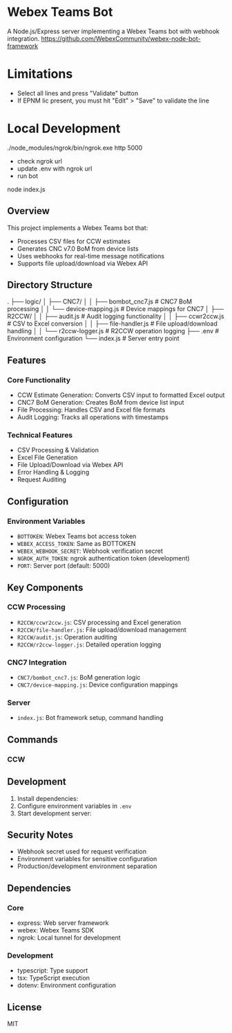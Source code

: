 # Webex Teams Bot
A Node.js/Express server implementing a Webex Teams bot with webhook integration.
https://github.com/WebexCommunity/webex-node-bot-framework

# Limitations

- Select all lines and press "Validate" button
- If EPNM lic present, you must hit "Edit" > "Save" to validate the line

# Local Development

./node_modules/ngrok/bin/ngrok.exe http 5000

- check ngrok url
- update .env with ngrok url
- run bot

node index.js

## Overview

This project implements a Webex Teams bot that:
- Processes CSV files for CCW estimates
- Generates CNC v7.0 BoM from device lists
- Uses webhooks for real-time message notifications
- Supports file upload/download via Webex API

## Directory Structure
.
├── logic/
│ ├── CNC7/
│ │ ├── bombot_cnc7.js     # CNC7 BoM processing
│ │ └── device-mapping.js  # Device mappings for CNC7
│ ├── R2CCW/
│ │ ├── audit.js          # Audit logging functionality
│ │ ├── ccwr2ccw.js       # CSV to Excel conversion
│ │ ├── file-handler.js   # File upload/download handling
│ │ └── r2ccw-logger.js   # R2CCW operation logging
├── .env                  # Environment configuration
└── index.js             # Server entry point

## Features

### Core Functionality
- CCW Estimate Generation: Converts CSV input to formatted Excel output
- CNC7 BoM Generation: Creates BoM from device list input
- File Processing: Handles CSV and Excel file formats
- Audit Logging: Tracks all operations with timestamps

### Technical Features
- CSV Processing & Validation
- Excel File Generation
- File Upload/Download via Webex API
- Error Handling & Logging
- Request Auditing

## Configuration

### Environment Variables
- `BOTTOKEN`: Webex Teams bot access token
- `WEBEX_ACCESS_TOKEN`: Same as BOTTOKEN
- `WEBEX_WEBHOOK_SECRET`: Webhook verification secret
- `NGROK_AUTH_TOKEN`: ngrok authentication token (development)
- `PORT`: Server port (default: 5000)

## Key Components

### CCW Processing
- `R2CCW/ccwr2ccw.js`: CSV processing and Excel generation
- `R2CCW/file-handler.js`: File upload/download management
- `R2CCW/audit.js`: Operation auditing
- `R2CCW/r2ccw-logger.js`: Detailed operation logging

### CNC7 Integration
- `CNC7/bombot_cnc7.js`: BoM generation logic
- `CNC7/device-mapping.js`: Device configuration mappings

### Server
- `index.js`: Bot framework setup, command handling

## Commands

### CCW

## Development

1. Install dependencies:
2. Configure environment variables in `.env`
3. Start development server:


## Security Notes

- Webhook secret used for request verification
- Environment variables for sensitive configuration
- Production/development environment separation

## Dependencies

### Core
- express: Web server framework
- webex: Webex Teams SDK
- ngrok: Local tunnel for development

### Development
- typescript: Type support
- tsx: TypeScript execution
- dotenv: Environment configuration

## License

MIT